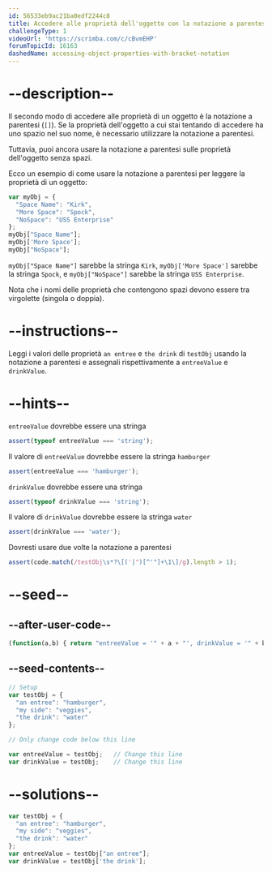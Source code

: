 ```yaml
---
id: 56533eb9ac21ba0edf2244c8
title: Accedere alle proprietà dell'oggetto con la notazione a parentesi
challengeType: 1
videoUrl: 'https://scrimba.com/c/cBvmEHP'
forumTopicId: 16163
dashedName: accessing-object-properties-with-bracket-notation
---
```


# --description--

Il secondo modo di accedere alle proprietà di un oggetto è la notazione a parentesi (`[]`). Se la proprietà dell'oggetto a cui stai tentando di accedere ha uno spazio nel suo nome, è necessario utilizzare la notazione a parentesi.

Tuttavia, puoi ancora usare la notazione a parentesi sulle proprietà dell'oggetto senza spazi.

Ecco un esempio di come usare la notazione a parentesi per leggere la proprietà di un oggetto:

```js
var myObj = {
  "Space Name": "Kirk",
  "More Space": "Spock",
  "NoSpace": "USS Enterprise"
};
myObj["Space Name"];
myObj['More Space'];
myObj["NoSpace"];
```

`myObj["Space Name"]` sarebbe la stringa `Kirk`, `myObj['More Space']` sarebbe la stringa `Spock`, e `myObj["NoSpace"]` sarebbe la stringa `USS Enterprise`.

Nota che i nomi delle proprietà che contengono spazi devono essere tra virgolette (singola o doppia).

# --instructions--

Leggi i valori delle proprietà `an entree` e `the drink` di `testObj` usando la notazione a parentesi e assegnali rispettivamente a `entreeValue` e `drinkValue`.

# --hints--

`entreeValue` dovrebbe essere una stringa

```js
assert(typeof entreeValue === 'string');
```

Il valore di `entreeValue` dovrebbe essere la stringa `hamburger`

```js
assert(entreeValue === 'hamburger');
```

`drinkValue` dovrebbe essere una stringa

```js
assert(typeof drinkValue === 'string');
```

Il valore di `drinkValue` dovrebbe essere la stringa `water`

```js
assert(drinkValue === 'water');
```

Dovresti usare due volte la notazione a parentesi

```js
assert(code.match(/testObj\s*?\[('|")[^'"]+\1\]/g).length > 1);
```

# --seed--

## --after-user-code--

```js
(function(a,b) { return "entreeValue = '" + a + "', drinkValue = '" + b + "'"; })(entreeValue,drinkValue);
```

## --seed-contents--

```js
// Setup
var testObj = {
  "an entree": "hamburger",
  "my side": "veggies",
  "the drink": "water"
};

// Only change code below this line

var entreeValue = testObj;   // Change this line
var drinkValue = testObj;    // Change this line
```

# --solutions--

```js
var testObj = {
  "an entree": "hamburger",
  "my side": "veggies",
  "the drink": "water"
};
var entreeValue = testObj["an entree"];
var drinkValue = testObj['the drink'];
```
